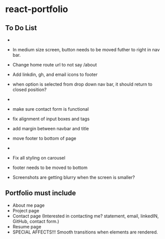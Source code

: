 # react-portfolio

## To Do List
- ~~~~~~ GENERAL ~~~~~~~
- In medium size screen, button needs to be moved futher to right in nav bar.
- Change home route url to not say /about
- Add linkdin, gh, and email icons to footer
- when option is selected from drop down nav bar, it should return to closed position?

- ~~~~~~ CONTACT ~~~~~~~
- make sure contact form is functional
- fix alignment of input boxes and tags
- add margin between navbar and title
- move footer to bottom of page

- ~~~~~~ PORTFOLIO ~~~~~~~
- Fix all styling on carousel
- footer needs to be moved to bottom
- Screenshots are getting blurry when the screen is smaller?

## Portfolio must include
- About me page
- Project page
- Contact page (Interested in contacting me? statement, email, linkedIN, GitHub, contact form.)
- Resume page
- SPECIAL AFFECTS!!! Smooth transitions when elements are rendered.